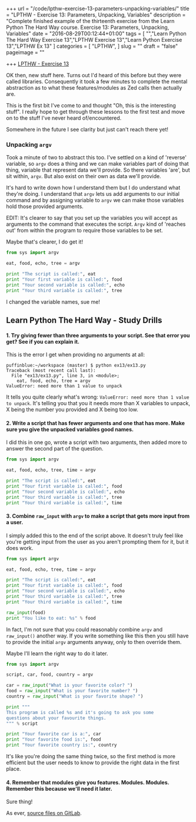 +++
url = "/code/lpthw-exercise-13-parameters-unpacking-variables/"
title = "LPTHW - Exercise 13: Parameters, Unpacking, Variables"
description = "Complete finished example of the thirteenth exercise from the Learn Python The Hard Way course. Exercise 13: Parameters, Unpacking, Variables"
date = "2016-08-29T00:12:44+01:00"
tags = [
  "","Learn Python The Hard Way Exercise 13","LPTHW Exercise 13","Learn Python Exercise 13","LPTHW Ex 13"
]
categories = [
  "LPTHW",
]
slug = ""
draft = "false"
pageimage = ""

+++
[LPTHW - Exercise 13](http://learnpythonthehardway.org/book/ex13.html)

OK then, new stuff here. Turns out I'd heard of this before but they were called libraries. Consequently it took a few minutes to complete the mental abstraction as to what these features/modules as Zed calls then actually are. 

This is the first bit I've come to and thought "Oh, this is the interesting stuff". I really hope to get through these lessons to the first test and move on to the stuff I've never heard of/encountered. 

Somewhere in the future I see clarity but just can't reach there yet!

### Unpacking `argv`

Took a minute of two to abstract this too. I've settled on a kind of 'reverse' variable, so `argv` does a thing and we can make variables part of doing that thing, variable that represent data we'll provide. So there variables 'are', but sit within, `argv`. But also exist on their own as data we'll provide. 

It's hard to write down how I understand them but I do understand what they're doing. I understand that `argv` lets us add arguments to our initial command and by assigning variable to `argv` we can make those variables hold those provided arguments. 

EDIT: It's clearer to say that you set up the variables you will accept as arguments to the command that executes the script. `Argv` kind of 'reaches out' from within the program to require those variables to be set. 

Maybe that's clearer, I do get it!
 
```python
from sys import argv

eat, food, echo, tree = argv

print "The script is called:", eat
print "Your first variable is called:", food
print "Your second variable is called:", echo
print "Your third variable is called:", tree
``` 

I changed the variable names, sue me!

## Learn Python The Hard Way - Study Drills

#### 1. Try giving fewer than three arguments to your script. See that error you get? See if you can explain it.

This is the error I get when providing no arguments at all:
 
```text
puffinblue:~/workspace (master) $ python ex13/ex13.py 
Traceback (most recent call last):
  File "ex13/ex13.py", line 3, in <module>;
    eat, food, echo, tree = argv
ValueError: need more than 1 value to unpack 
``` 

It tells you quite clearly what's wrong: `ValueError: need more than 1 value to unpack`. It's telling you that you it needs more than X variables to unpack, X being the number you provided and X being too low. 

#### 2. Write a script that has fewer arguments and one that has more. Make sure you give the unpacked variables good names.

I did this in one go, wrote a script with two arguments, then added more to answer the second part of the question. 

```python
from sys import argv

eat, food, echo, tree, time = argv

print "The script is called:", eat
print "Your first variable is called:", food
print "Your second variable is called:", echo
print "Your third variable is called:", tree
print "Your third variable is called:", time
``` 

#### 3. Combine `raw_input` with `argv` to make a script that gets more input from a user.

I simply added this to the end of the script above. It doesn't truly feel like you're getting input from the user as you aren't prompting them for it, but it does work. 

```python
from sys import argv

eat, food, echo, tree, time = argv

print "The script is called:", eat
print "Your first variable is called:", food
print "Your second variable is called:", echo
print "Your third variable is called:", tree
print "Your third variable is called:", time

raw_input(food)
print "You like to eat: %s" % food
``` 

In fact, I'm not sure that you could reasonably combine `argv` and `raw_input()` another way. If you write something like this then you still have to provide the initial `argv` arguments anyway, only to then override them.

Maybe I'll learn the right way to do it later.
 
```python
from sys import argv

script, car, food, country = argv

car = raw_input("What is your favorite color? ")
food = raw_input("What is your favorite number? ")
country = raw_input("What is your favorite shape? ")

print """
This program is called %s and it's going to ask you some
questions about your favourite things.
""" % script

print "Your favorite car is a:", car
print "Your favorite food is:", food
print "Your favorite country is:", country
``` 

It's like you're doing the same thing twice, so the first method is more efficient but the user needs to know to provide the right data in the first place. 

#### 4. Remember that modules give you features. Modules. Modules. Remember this because we'll need it later.

Sure thing!

As ever, [source files on GitLab](https://gitlab.com/josharcher/LPTHW).
